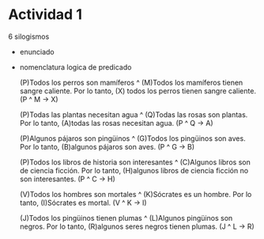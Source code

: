 # Actividad 1

6 silogismos

* enunciado
* nomenclatura logica de predicado

    (P)Todos los perros son mamíferos ^  (M)Todos los mamíferos tienen sangre caliente. Por lo tanto, (X) todos los perros tienen sangre caliente.
    (P ^ M -> X)

    (P)Todas las plantas necesitan agua ^ (Q)Todas las rosas son plantas. Por lo tanto, (A)todas las rosas necesitan agua.
    (P ^ Q -> A)

    (P)Algunos pájaros son pingüinos ^ (G)Todos los pingüinos son aves. Por lo tanto, (B)algunos pájaros son aves.
    (P ^ G -> B)

    (P)Todos los libros de historia son interesantes ^ (C)Algunos libros son de ciencia ficción. Por lo tanto, (H)algunos libros de ciencia ficción no son interesantes.
    (P ^ C -> H)

    (V)Todos los hombres son mortales ^ (K)Sócrates es un hombre. Por lo tanto, (I)Sócrates es mortal.
    (V ^ K -> I)

    (J)Todos los pingüinos tienen plumas ^ (L)Algunos pingüinos son negros. Por lo tanto, (R)algunos seres negros tienen plumas.
    (J ^ L -> R)
